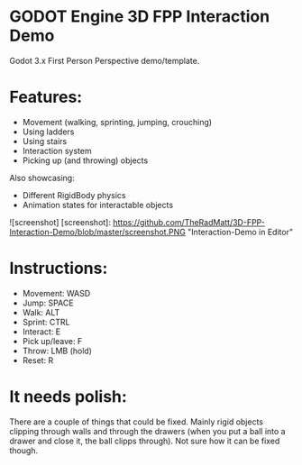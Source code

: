 # GODOT Engine 3D FPP Interaction Demo
Godot 3.x First Person Perspective demo/template.

# Features:
* Movement (walking, sprinting, jumping, crouching)
* Using ladders
* Using stairs
* Interaction system
* Picking up (and throwing) objects

Also showcasing:
* Different RigidBody physics
* Animation states for interactable objects

![screenshot]
[screenshot]: https://github.com/TheRadMatt/3D-FPP-Interaction-Demo/blob/master/screenshot.PNG "Interaction-Demo in Editor"

# Instructions:
* Movement: WASD
* Jump: SPACE
* Walk: ALT
* Sprint: CTRL
* Interact: E
* Pick up/leave: F
* Throw: LMB (hold)
* Reset: R

# It needs polish:
There are a couple of things that could be fixed. Mainly rigid objects clipping through walls and through the drawers (when you put a ball into a drawer and close it, the ball clipps through). Not sure how it can be fixed though.
